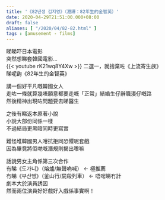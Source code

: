 ```yaml
---
title: '《82년생 김지영》（港譯：82年生的金智英）'
date: 2020-04-29T21:51:00.000+08:00
draft: false
aliases: [ "/2020/04/82-82.html" ]
tags : [amusement - films]
---
```


睇睇吓日本電影  
突然想睇套韓國電影...  
{{< youtube rK21wq8Y4Xw >}}
二選一，就捨棄咗《上流寄生族》 \
睇呢齣《82年生的金智英》  
  
講一個好平凡嘅韓國女人  
走咗一條就算幾唔願意都要走嘅「正常」結婚生仔辭職湊仔嘅路  
然後精神出現咗問題要去睇醫生  
  
之後有睇返本原著小說  
小說大部份同係一樣  
不過結局更黑暗同時更寫實  
  
難怪堆韓國男人咁抗拒同恐懼呢套戲  
因為畢竟將佢哋嘅潛規則揭出嚟嘛  
  
話說男女主角係第三次合作  
有睇《도가니》（熔爐/無聲吶喊） ← 極推薦  
冇睇《부산행》（釜山行/屍殺列車） ← 唔啱睇冇計  
劇本大於演員誘因  
然而兩位演員好好戲好入戲係事實啊！
